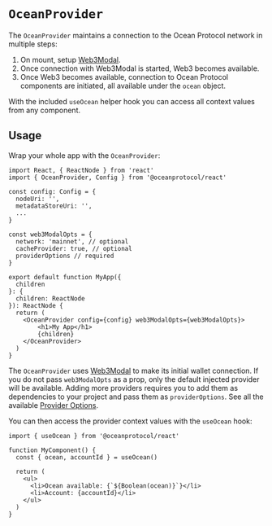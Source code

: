 # `OceanProvider`

The `OceanProvider` maintains a connection to the Ocean Protocol network in multiple steps:

1. On mount, setup [Web3Modal](https://github.com/Web3Modal/).
2. Once connection with Web3Modal is started, Web3 becomes available.
3. Once Web3 becomes available, connection to Ocean Protocol components are initiated, all available under the `ocean` object.

With the included `useOcean` helper hook you can access all context values from any component.

## Usage

Wrap your whole app with the `OceanProvider`:

```tsx
import React, { ReactNode } from 'react'
import { OceanProvider, Config } from '@oceanprotocol/react'

const config: Config = {
  nodeUri: '',
  metadataStoreUri: '',
  ...
}

const web3ModalOpts = {
  network: 'mainnet', // optional
  cacheProvider: true, // optional
  providerOptions // required
}

export default function MyApp({
  children
}: {
  children: ReactNode
}): ReactNode {
  return (
    <OceanProvider config={config} web3ModalOpts={web3ModalOpts}>
        <h1>My App</h1>
        {children}
    </OceanProvider>
  )
}
```

The `OceanProvider` uses [Web3Modal](https://github.com/Web3Modal/) to make its initial wallet connection. If you do not pass `web3ModalOpts` as a prop, only the default injected provider will be available. Adding more providers requires you to add them as dependencies to your project and pass them as `providerOptions`. See all the available [Provider Options](https://github.com/Web3Modal/web3modal#provider-options).

You can then access the provider context values with the `useOcean` hook:

```tsx
import { useOcean } from '@oceanprotocol/react'

function MyComponent() {
  const { ocean, accountId } = useOcean()

  return (
    <ul>
      <li>Ocean available: {`${Boolean(ocean)}`}</li>
      <li>Account: {accountId}</li>
    </ul>
  )
}
```
